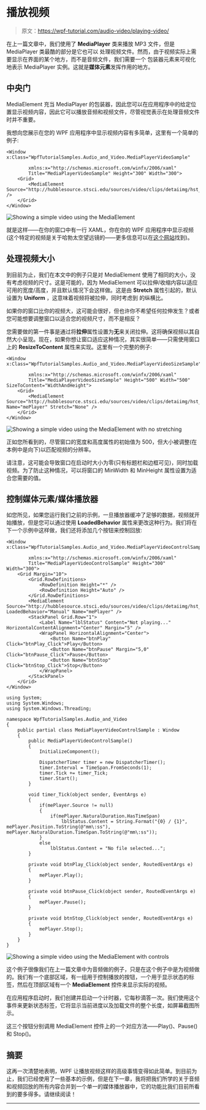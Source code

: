 # 播放视频

> 原文：<https://wpf-tutorial.com/audio-video/playing-video/>

在上一篇文章中，我们使用了 **MediaPlayer** 类来播放 MP3 文件，但是 MediaPlayer 类最酷的部分是它也可以 处理视频文件。然而，由于视频实际上需要显示在界面的某个地方，而不是音频文件，我们需要一个 包装器元素来可视化地表示 MediaPlayer 实例。这就是**媒体元素**发挥作用的地方。

## 中央门

MediaElement 充当 MediaPlayer 的包装器，因此您可以在应用程序中的给定位置显示视频内容，因此它可以播放音频和视频文件，尽管视觉表示在处理音频文件时并不重要。

我想向您展示在您的 WPF 应用程序中显示视频内容有多简单，这里有一个简单的例子:

```
<Window x:Class="WpfTutorialSamples.Audio_and_Video.MediaPlayerVideoSample"

        xmlns:x="http://schemas.microsoft.com/winfx/2006/xaml"
        Title="MediaPlayerVideoSample" Height="300" Width="300">
    <Grid>
        <MediaElement Source="http://hubblesource.stsci.edu/sources/video/clips/detaiimg/hst_1.mpg" />
    </Grid>
</Window>
```

![](img/1e1b343e373041849e07b6c2005ec6da.png "Showing a simple video using the MediaElement") <input type="hidden" name="IL_IN_ARTICLE">

就是这样——在你的窗口中有一行 XAML，你在你的 WPF 应用程序中显示视频(这个特定的视频是关于哈勃太空望远镜的——更多信息可以在[这个网站](http://hubblesource.stsci.edu/)找到)。

## 处理视频大小

到目前为止，我们在本文中的例子只是对 MediaElement 使用了相同的大小，没有考虑视频的尺寸。这是可能的，因为 MediaElement 可以拉伸/收缩内容以适应可用的宽度/高度，并且默认情况下会这样做。这是由 **Stretch** 属性引起的，默认设置为 **Uniform** ，这意味着视频将被拉伸，同时考虑到 的纵横比。

如果你的窗口比你的视频大，这可能会很好，但也许你不希望任何拉伸发生？或者您可能想要调整窗口以适合您的视频尺寸，而不是相反？

您需要做的第一件事是通过将**拉伸**属性设置为**无**来关闭拉伸。这将确保视频以其自然大小呈现。现在，如果你想让窗口适应这种情况，其实很简单——只需使用窗口上的 **ResizeToContent** 属性来实现。这里有一个完整的例子:

```
<Window x:Class="WpfTutorialSamples.Audio_and_Video.MediaPlayerVideoSizeSample"

        xmlns:x="http://schemas.microsoft.com/winfx/2006/xaml"
        Title="MediaPlayerVideoSizeSample" Height="500" Width="500" SizeToContent="WidthAndHeight">
    <Grid>
        <MediaElement Source="http://hubblesource.stsci.edu/sources/video/clips/detaiimg/hst_1.mpg" Name="mePlayer" Stretch="None" />
    </Grid>
</Window>
```

![](img/412ad5870438ff10d2ac68a41476452d.png "Showing a simple video using the MediaElement with no stretching")

正如您所看到的，尽管窗口的宽度和高度属性的初始值为 500，但大小被调整(在本例中是向下)以匹配视频的分辨率。

请注意，这可能会导致窗口在启动时大小为零(只有标题栏和边框可见)，同时加载视频。为了防止这种情况，可以将窗口的 MinWidth 和 MinHeight 属性设置为适合您需要的值。

## 控制媒体元素/媒体播放器

如您所见，如果您运行我们之前的示例，一旦播放器缓冲了足够的数据，视频就开始播放，但是您可以通过使用 **LoadedBehavior** 属性来更改这种行为。我们将在下一个示例中这样做，我们还将添加几个按钮来控制回放:

```
<Window x:Class="WpfTutorialSamples.Audio_and_Video.MediaPlayerVideoControlSample"

        xmlns:x="http://schemas.microsoft.com/winfx/2006/xaml"
        Title="MediaPlayerVideoControlSample" Height="300" Width="300">
    <Grid Margin="10">
        <Grid.RowDefinitions>
            <RowDefinition Height="*" />
            <RowDefinition Height="Auto" />
        </Grid.RowDefinitions>
        <MediaElement Source="http://hubblesource.stsci.edu/sources/video/clips/detaiimg/hst_1.mpg" LoadedBehavior="Manual" Name="mePlayer" />
        <StackPanel Grid.Row="1">
            <Label Name="lblStatus" Content="Not playing..." HorizontalContentAlignment="Center" Margin="5" />
            <WrapPanel HorizontalAlignment="Center">
                <Button Name="btnPlay" Click="btnPlay_Click">Play</Button>
                <Button Name="btnPause" Margin="5,0" Click="btnPause_Click">Pause</Button>
                <Button Name="btnStop" Click="btnStop_Click">Stop</Button>
            </WrapPanel>
        </StackPanel>
    </Grid>
</Window>
```

```
using System;
using System.Windows;
using System.Windows.Threading;

namespace WpfTutorialSamples.Audio_and_Video
{
	public partial class MediaPlayerVideoControlSample : Window
	{
		public MediaPlayerVideoControlSample()
		{
			InitializeComponent();

			DispatcherTimer timer = new DispatcherTimer();
			timer.Interval = TimeSpan.FromSeconds(1);
			timer.Tick += timer_Tick;
			timer.Start();
		}

		void timer_Tick(object sender, EventArgs e)
		{
			if(mePlayer.Source != null)
			{
				if(mePlayer.NaturalDuration.HasTimeSpan)
					lblStatus.Content = String.Format("{0} / {1}", mePlayer.Position.ToString(@"mm\:ss"), mePlayer.NaturalDuration.TimeSpan.ToString(@"mm\:ss"));
			}
			else
				lblStatus.Content = "No file selected...";
		}

		private void btnPlay_Click(object sender, RoutedEventArgs e)
		{
			mePlayer.Play();
		}

		private void btnPause_Click(object sender, RoutedEventArgs e)
		{
			mePlayer.Pause();
		}

		private void btnStop_Click(object sender, RoutedEventArgs e)
		{
			mePlayer.Stop();
		}
	}
}
```

![](img/0eb469c13e5c26d83f80970f567a1d8c.png "Showing a simple video using the MediaElement with controls")

这个例子很像我们在上一篇文章中为音频做的例子，只是在这个例子中是为视频做的。我们有一个底部区域，有一组用于控制播放的按钮，一个用于显示状态的标签，然后在顶部区域有一个 **MediaElement** 控件来显示实际的视频。

在应用程序启动时，我们创建并启动一个计时器，它每秒滴答一次。我们使用这个事件来更新状态标签，它将显示当前进度以及加载文件的整个长度，如屏幕截图所示。

这三个按钮分别调用 MediaElement 控件上的一个对应方法——Play()、Pause()和 Stop()。

## 摘要

这再一次清楚地表明，WPF 让播放视频这样的高级事情变得如此简单。到目前为止，我们已经使用了一些基本的示例，但是在下一章，我将把我们所学的关于音频和视频回放的所有内容合并到一个单一的媒体播放器中，它的功能比我们目前所看到的要多得多。请继续阅读！

* * *